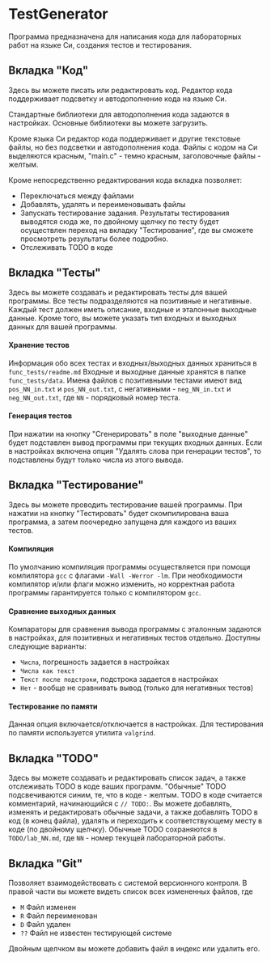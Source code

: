 # TestGenerator

Программа предназначена для написания кода для лабораторных работ на языке Си, создания тестов
и тестирования.

## Вкладка "Код"

Здесь вы можете писать или редактировать код. Редактор кода поддерживает
подсветку и автодополнение кода на языке Си. 

Стандартные библиотеки для автодополнения кода задаются в настройках. Основные библиотеки вы можете загрузить.

Кроме языка Си редактор кода поддерживает и другие текстовые файлы, но без подсветки 
и автодополнения кода. Файлы с кодом на Си выделяются красным, "main.c" - темно красным,
заголовочные файлы - желтым.

Кроме непосредственно редактирования кода вкладка позволяет:
- Переключаться между файлами
- Добавлять, удалять и переименовывать файлы
- Запускать тестирование задания. Результаты тестирования выводятся сюда же, 
по двойному щелчку по тесту будет осуществлен переход на вкладку "Тестирование",
где вы сможете просмотреть результаты более подробно.
- Отслеживать TODO в коде

## Вкладка "Тесты"

Здесь вы можете создавать и редактировать тесты для вашей программы.
Все тесты подразделяются на позитивные и негативные. Каждый тест должен иметь 
описание, входные и эталонные выходные данные. Кроме того, вы можете указать
тип входных и выходных данных для вашей программы.

#### Хранение тестов
Информация обо всех тестах и входных/выходных данных храниться в `func_tests/readme.md`
Входные и выходные данные хранятся в папке `func_tests/data`.
Имена файлов с позитивными тестами имеют вид `pos_NN_in.txt` и `pos_NN_out.txt`,
с негативными - `neg_NN_in.txt` и `neg_NN_out.txt`, где `NN` - порядковый номер теста.

#### Генерация тестов
При нажатии на кнопку "Сгенерировать" в поле "выходные данные" будет подставлен 
вывод программы при текущих входных данных. Если в настройках включена опция 
"Удалять слова при генерации тестов", то подставлены будут только числа из этого вывода.

## Вкладка "Тестирование"

Здесь вы можете проводить тестирование вашей программы. При нажатии на кнопку
"Тестировать" будет скомпилирована ваша программа, а затем поочередно запущена
для каждого из ваших тестов.

#### Компиляция
По умолчанию компиляция программы осуществляется при помощи компилятора `gcc` с
флагами `-Wall -Werror -lm`. При необходимости компилятор и/или флаги можно изменить, 
но корректная работа программы гарантируется только с компилятором `gcc`.

#### Сравнение выходных данных

Компараторы для сравнения вывода программы с эталонным задаются в настройках,
для позитивных и негативных тестов отдельно. Доступны следующие варианты:
- `Числа`, погрешность задается в настройках
- `Числа как текст`
- `Текст после подстроки`, подстрока задается в настройках
- `Нет` - вообще не сравнивать вывод (только для негативных тестов)

#### Тестирование по памяти
Данная опция включается/отключается в настройках. Для тестирования по памяти 
используется утилита `valgrind`.

## Вкладка "TODO"
Здесь вы можете создавать и редактировать список задач, а также отслеживать TODO в коде
ваших программ. "Обычные" TODO подсвечиваются синим, те, что в коде - желтым.
TODO в коде считается комментарий, начинающийся с `// TODO:`.
Вы можете добавлять, изменять и редактировать обычные задачи, а также добавлять
TODO в код (в конец файла), удалять и переходить к соответствующему месту в коде
(по двойному щелчку). Обычные TODO сохраняются в `TODO/lab_NN.md`, где `NN` - номер
текущей лабораторной работы.

## Вкладка "Git"

Позволяет взаимодействовать с системой версионного контроля.
В правой части вы можете видеть список всех измененных файлов, где
- `M`  Файл изменен
- `R`  Файл переименован
- `D`  Файл удален
- `??` Файл не известен тестирующей системе

Двойным щелчком вы можете добавить файл в индекс или удалить его.
